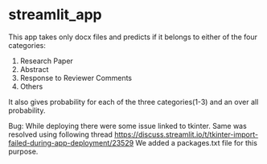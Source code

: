 # streamlit_app
This app takes only docx files and predicts if it belongs to either of the four categories:
1. Research Paper
2. Abstract
3. Response to Reviewer Comments 
4. Others

It also gives probability for each of the three categories(1-3) and an over all probability. 

Bug:
While deploying there were some issue linked to tkinter. Same was resolved using following thread
https://discuss.streamlit.io/t/tkinter-import-failed-during-app-deployment/23529
We added a packages.txt file for this purpose. 
